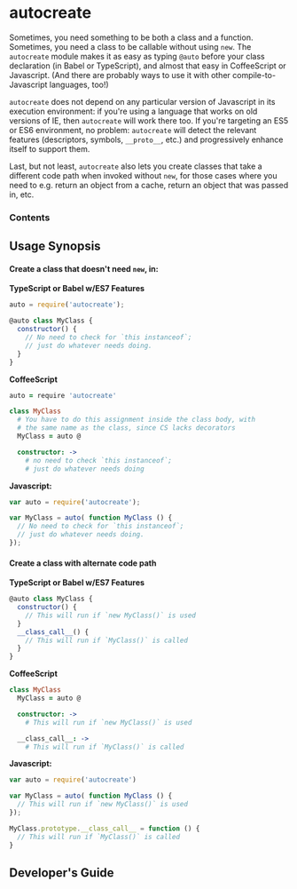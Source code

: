 # autocreate

Sometimes, you need something to be both a class and a function.  Sometimes, you need a class to be callable without using `new`.  The `autocreate` module makes it as easy as typing `@auto` before your class declaration (in Babel or TypeScript), and almost that easy in CoffeeScript or Javascript.  (And there are probably ways to use it with other compile-to-Javascript languages, too!)

`autocreate` does not depend on any particular version of Javascript in its execution environment: if you're using a language that works on old versions of IE, then `autocreate` will work there too.  If you're targeting an ES5 or ES6 environment, no problem: `autocreate` will detect the relevant features (descriptors, symbols, `__proto__`, etc.) and progressively enhance itself to support them.

Last, but not least, `autocreate` also lets you create classes that take a different code path when invoked without `new`, for those cases where you need to e.g. return an object from a cache, return an object that was passed in, etc.


### Contents

<!-- toc -->

<!-- toc stop -->

## Usage Synopsis

#### Create a class that doesn't need `new`, in:

**TypeScript or Babel w/ES7 Features**
```javascript
auto = require('autocreate');

@auto class MyClass {
  constructor() {
    // No need to check for `this instanceof`;
    // just do whatever needs doing.
  }
}
```

**CoffeeScript**
```coffeescript
auto = require 'autocreate'

class MyClass
  # You have to do this assignment inside the class body, with
  # the same name as the class, since CS lacks decorators
  MyClass = auto @

  constructor: ->
    # no need to check `this instanceof`;
    # just do whatever needs doing
```

**Javascript:**
```javascript
var auto = require('autocreate');

var MyClass = auto( function MyClass () {
  // No need to check for `this instanceof`;
  // just do whatever needs doing.
});
```

#### Create a class with alternate code path

**TypeScript or Babel w/ES7 Features**
```javascript
@auto class MyClass {
  constructor() {
    // This will run if `new MyClass()` is used
  }
  __class_call__() {
    // This will run if `MyClass()` is called
  }
}
```

**CoffeeScript**
```coffeescript
class MyClass
  MyClass = auto @

  constructor: ->
    # This will run if `new MyClass()` is used

  __class_call__: ->
    # This will run if `MyClass()` is called
```

**Javascript:**
```javascript
var auto = require('autocreate')

var MyClass = auto( function MyClass () {
  // This will run if `new MyClass()` is used
});

MyClass.prototype.__class_call__ = function () {
  // This will run if `MyClass()` is called
}
```


## Developer's Guide

